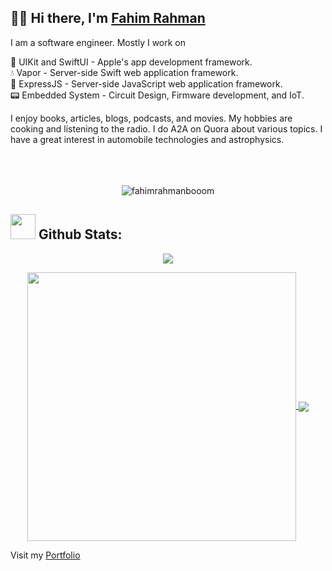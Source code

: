 ## 👋🏻 Hi there, I'm [Fahim Rahman](http://fahimrahman.tech)<br>

I am a software engineer. Mostly I work on <br>

📱 UIKit and SwiftUI - Apple's app development framework.<br>
💧 Vapor - Server-side Swift web application framework.<br>
🍃 ExpressJS - Server-side JavaScript web application framework.<br>
📟 Embedded System - Circuit Design, Firmware development, and IoT.<br>

I enjoy books, articles, blogs, podcasts, and movies. My hobbies are cooking and listening to the radio. I do A2A on Quora about various topics. I have a great interest in automobile technologies and astrophysics.<br><br><br><br>

<p align="center"> <img src="https://komarev.com/ghpvc/?username=fahimrahmanbooom&label=Profile%20views&color=0e75b6&style=flat" alt="fahimrahmanbooom" /> </p> 

## <img src="https://media.giphy.com/media/ZCN6F3FAkwsyOGU2RS/giphy.gif" width="40"> **Github Stats:**

<p align="center">
   <img align="center" src="https://github-readme-streak-stats.herokuapp.com/?user=fahimrahmanbooom&theme=algolia&hide_border=false"/>
</p>

 <p align="center">
  <a href="https://github.com/fahimrahmanbooom">
   <img width="430" align="center" src="https://github-readme-stats.vercel.app/api?username=fahimrahmanbooom&show_icons=true&theme=algolia&count_private=true">
  </a>
  <a href="https://github.com/fahimrahmanbooom">
    <img align="center" src="https://github-readme-stats.anuraghazra1.vercel.app/api/top-langs/?username=fahimrahmanbooom&layout=compact&theme=algolia&langs_count=6" />
  </a>
 </p>

Visit my [Portfolio](http://fahimrahman.tech)
